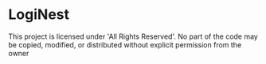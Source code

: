 # LogiNest
 This project is licensed under 'All Rights Reserved'. No part of the code may be copied, modified, or distributed without explicit permission from the owner
